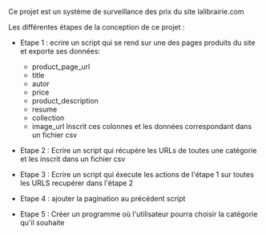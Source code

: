 Ce projet est un système de surveillance des prix du site lalibrairie.com

Les différentes étapes de la conception de ce projet :

- Etape 1 : ecrire un script qui se rend sur une des pages produits du site et exporte ses données:
    - product_page_url
    - title
    - autor
    - price
    - product_description
    - resume
    - collection
    - image_url
    Inscrit ces colonnes et les données correspondant dans un fichier csv

- Etape 2 : Ecrire un script qui récupère les URLs de toutes une catégorie et les inscrit dans un fichier csv

- Etape 3 : Ecrire un script qui éxecute les actions de l'étape 1 sur toutes les URLS recupérer dans l'étape 2

- Etape 4 : ajouter la pagination au précédent script

- Etape 5 : Créer un programme où l'utilisateur pourra choisir la catégorie qu'il souhaite